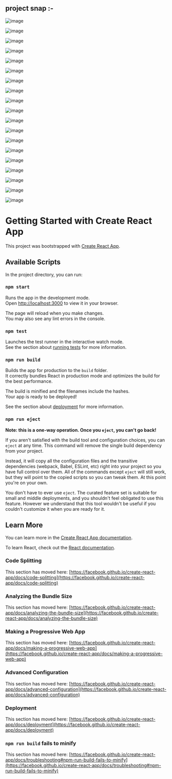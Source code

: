 <h2> project snap :- </h2>

![image](https://github.com/Kumar0Hitansh/0.1.0-project_10_E-commerce_web_APP_user_interface_using_react.js/assets/121010426/af8147f1-5895-4651-8b38-24ddf052b400)

![image](https://github.com/Kumar0Hitansh/0.1.0-project_10_E-commerce_web_APP_user_interface_using_react.js/assets/121010426/30f8ee89-5426-4296-951c-9e28d60cc5e7)

![image](https://github.com/Kumar0Hitansh/0.1.0-project_10_E-commerce_web_APP_user_interface_using_react.js/assets/121010426/0679e66d-5385-476d-b644-91e94a526615)

![image](https://github.com/Kumar0Hitansh/0.1.0-project_10_E-commerce_web_APP_user_interface_using_react.js/assets/121010426/8e948301-4771-4788-8aa6-4b308dab98e4)

![image](https://github.com/Kumar0Hitansh/0.1.0-project_10_E-commerce_web_APP_user_interface_using_react.js/assets/121010426/aca4e027-8920-4762-a6c9-4209065f38a6)

![image](https://github.com/Kumar0Hitansh/0.1.0-project_10_E-commerce_web_APP_user_interface_using_react.js/assets/121010426/9a35ae70-fa83-4569-945d-308c58d57dbb)


![image](https://github.com/Kumar0Hitansh/0.1.0-project_10_E-commerce_web_APP_user_interface_using_react.js/assets/121010426/70f4b58c-bc40-4f05-84ab-1b25a38c376d)

![image](https://github.com/Kumar0Hitansh/0.1.0-project_10_E-commerce_web_APP_user_interface_using_react.js/assets/121010426/43a944b1-48bc-4be0-96df-bd0f0b10844c)

![image](https://github.com/Kumar0Hitansh/0.1.0-project_10_E-commerce_web_APP_user_interface_using_react.js/assets/121010426/f026c6c8-5aea-4a4a-b75d-e51b135a2e7e)

![image](https://github.com/Kumar0Hitansh/0.1.0-project_10_E-commerce_web_APP_user_interface_using_react.js/assets/121010426/267df40d-61f5-43df-bcef-d819e001f0c2)

![image](https://github.com/Kumar0Hitansh/0.1.0-project_10_E-commerce_web_APP_user_interface_using_react.js/assets/121010426/a65843fd-35e3-4c4a-adf4-06fbb1bbe702)

![image](https://github.com/Kumar0Hitansh/0.1.0-project_10_E-commerce_web_APP_user_interface_using_react.js/assets/121010426/14fb5018-2ade-4734-accb-114201791a40)

![image](https://github.com/Kumar0Hitansh/0.1.0-project_10_E-commerce_web_APP_user_interface_using_react.js/assets/121010426/2a7d7990-511a-4f00-b2c3-a9954f8621e1)

![image](https://github.com/Kumar0Hitansh/0.1.0-project_10_E-commerce_web_APP_user_interface_using_react.js/assets/121010426/d91f182a-64a8-4368-966f-d4ddd0cc4581)


![image](https://github.com/Kumar0Hitansh/0.1.0-project_10_E-commerce_web_APP_user_interface_using_react.js/assets/121010426/58785cd3-65b4-4488-9605-beb9e77cdaff)

![image](https://github.com/Kumar0Hitansh/0.1.0-project_10_E-commerce_web_APP_user_interface_using_react.js/assets/121010426/d8ba7e38-7954-417c-ac78-26f692e0601a)

![image](https://github.com/Kumar0Hitansh/0.1.0-project_10_E-commerce_web_APP_user_interface_using_react.js/assets/121010426/32743704-ee7e-4284-b4c6-99cc3f0ad72c)

![image](https://github.com/Kumar0Hitansh/0.1.0-project_10_E-commerce_web_APP_user_interface_using_react.js/assets/121010426/190ce831-b397-467f-9ba0-49d505c8449f)

![image](https://github.com/Kumar0Hitansh/0.1.0-project_10_E-commerce_web_APP_user_interface_using_react.js/assets/121010426/1fe15a3c-23e7-4108-881d-6f4faf7c061e)















# Getting Started with Create React App

This project was bootstrapped with [Create React App](https://github.com/facebook/create-react-app).

## Available Scripts

In the project directory, you can run:

### `npm start`

Runs the app in the development mode.\
Open [http://localhost:3000](http://localhost:3000) to view it in your browser.

The page will reload when you make changes.\
You may also see any lint errors in the console.

### `npm test`

Launches the test runner in the interactive watch mode.\
See the section about [running tests](https://facebook.github.io/create-react-app/docs/running-tests) for more information.

### `npm run build`

Builds the app for production to the `build` folder.\
It correctly bundles React in production mode and optimizes the build for the best performance.

The build is minified and the filenames include the hashes.\
Your app is ready to be deployed!

See the section about [deployment](https://facebook.github.io/create-react-app/docs/deployment) for more information.

### `npm run eject`

**Note: this is a one-way operation. Once you `eject`, you can't go back!**

If you aren't satisfied with the build tool and configuration choices, you can `eject` at any time. This command will remove the single build dependency from your project.

Instead, it will copy all the configuration files and the transitive dependencies (webpack, Babel, ESLint, etc) right into your project so you have full control over them. All of the commands except `eject` will still work, but they will point to the copied scripts so you can tweak them. At this point you're on your own.

You don't have to ever use `eject`. The curated feature set is suitable for small and middle deployments, and you shouldn't feel obligated to use this feature. However we understand that this tool wouldn't be useful if you couldn't customize it when you are ready for it.

## Learn More

You can learn more in the [Create React App documentation](https://facebook.github.io/create-react-app/docs/getting-started).

To learn React, check out the [React documentation](https://reactjs.org/).

### Code Splitting

This section has moved here: [https://facebook.github.io/create-react-app/docs/code-splitting](https://facebook.github.io/create-react-app/docs/code-splitting)

### Analyzing the Bundle Size

This section has moved here: [https://facebook.github.io/create-react-app/docs/analyzing-the-bundle-size](https://facebook.github.io/create-react-app/docs/analyzing-the-bundle-size)

### Making a Progressive Web App

This section has moved here: [https://facebook.github.io/create-react-app/docs/making-a-progressive-web-app](https://facebook.github.io/create-react-app/docs/making-a-progressive-web-app)

### Advanced Configuration

This section has moved here: [https://facebook.github.io/create-react-app/docs/advanced-configuration](https://facebook.github.io/create-react-app/docs/advanced-configuration)

### Deployment

This section has moved here: [https://facebook.github.io/create-react-app/docs/deployment](https://facebook.github.io/create-react-app/docs/deployment)

### `npm run build` fails to minify

This section has moved here: [https://facebook.github.io/create-react-app/docs/troubleshooting#npm-run-build-fails-to-minify](https://facebook.github.io/create-react-app/docs/troubleshooting#npm-run-build-fails-to-minify)
